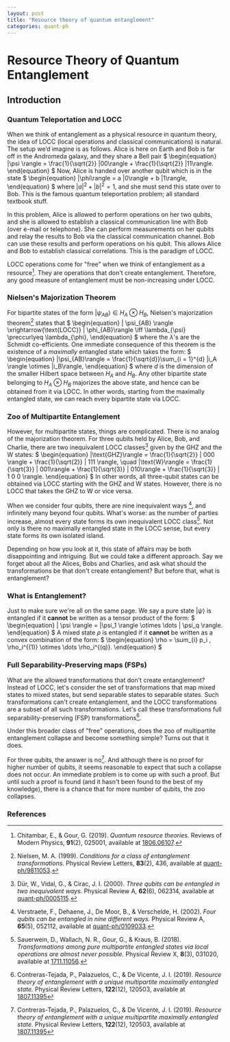 ```yaml
---
layout: post
title: "Resource theory of quantum entanglement" 
categories: quant-ph
---
```

# Resource Theory of Quantum Entanglement

## Introduction

### Quantum Teleportation and LOCC

When we think of entanglement as a physical resource in quantum theory, the idea of LOCC (local operations and classical communications) is natural. The setup we’d imagine is as follows. Alice is here on Earth and Bob is far off in the Andromeda galaxy, and they share a Bell pair
$
\begin{equation}
    |\psi \rangle = \frac{1}{\sqrt{2}} |00\rangle + \frac{1}{\sqrt{2}} |11\rangle. 
\end{equation}
$
Now, Alice is handed over another qubit which is in the state 
$
\begin{equation}
    |\phi\rangle = a |0\rangle + b |1\rangle,
\end{equation}
$
where $|a|^2 + |b|^2 = 1$, and she must send this state  over to Bob. This is the famous quantum teleportation problem; all standard textbook stuff. 

In this problem, Alice is allowed to perform operations on her two qubits, and she is allowed to establish a classical communication line with Bob (over e-mail or telephone). She can perform measurements on her qubits and relay the results to Bob via the classical communication channel. Bob can use these results and perform operations on his qubit. This allows Alice and Bob to establish classical correlations. This is the paradigm of LOCC.

LOCC operations come for "free" when we think of entanglement as a resource[^1]. They are operations that don't create entanglement. Therefore, any good measure of entanglement must be non-increasing under LOCC. 

### Nielsen's Majorization Theorem
For bipartite states of the form $| \psi_{AB}\rangle \in H_A \otimes H_B$, Nielsen's majorization theorem[^2] states that
$ 
\begin{equation}
    | \psi_{AB} \rangle \xrightarrow{\text{LOCC}} | \phi_{AB}\rangle \iff \lambda_{\psi} \preccurlyeq \lambda_{\phi},
 \end{equation}
 $
 where the $\lambda$'s are the Schmidt co-efficients. One immediate consequence of this theorem is the existence of a *maximally* entangled state which takes the form: 
 $
 \begin{equation}
|\psi_{AB}\rangle = \frac{1}{\sqrt{d}}\sum_{i = 1}^{d} |i_A \rangle \otimes |i_B\rangle,
 \end{equation}
 $
 where $d$ is the dimension of the smaller Hilbert space between $H_A$ and $H_B$. Any other bipartite state belonging to $H_A \otimes H_B$ majorizes the above state, and hence can be obtained from it via LOCC. In other words, starting from the maximally entangled state, we can reach every bipartite state via LOCC. 

 ### Zoo of Multipartite Entanglement
 
 However, for multipartite states, things are complicated. There is no analog of the majorization theorem. For three qubits held by Alice, Bob, and Charlie, there are two inequivalent LOCC classes[^3] given by the GHZ and the W states:
 $
\begin{equation}
    |\text{GHZ}\rangle = \frac{1}{\sqrt{2}} | 000 \rangle + \frac{1}{\sqrt{2}} | 111 \rangle, \quad |\text{W}\rangle = \frac{1}{\sqrt{3}} | 001\rangle + \frac{1}{\sqrt{3}} | 010\rangle + \frac{1}{\sqrt{3}} | 1 0 0 \rangle. 
\end{equation}
$
In other words, all three-qubit states can be obtained via LOCC starting with the GHZ and W states. However, there is no LOCC that takes the GHZ to W or vice versa. 

When we consider four qubits, there are nine inequivalent ways [^4], and infinitely many beyond four qubits. What's worse: as the number of parties increase, almost every state forms its own inequivalent LOCC class[^5]. Not only is there no maximally entangled state in the LOCC sense, but every state forms its own isolated island. 

Depending on how you look at it, this state of affairs may be both disappointing and intriguing. But we could take a different approach. Say we forget about all the Alices, Bobs and Charlies, and ask what should the transformations be that don't create entanglement? But before that, what is entanglement? 

### What is Entanglement? 
Just to make sure we're all on the same page. We say a pure state $| \psi \rangle$ is entangled if it **cannot** be written as a tensor product of the form: 
$
\begin{equation}
| \psi \rangle = |\psi_1 \rangle \otimes \dots | \psi_q \rangle. 
\end{equation}
$
A mixed state $\rho$ is entangled if it **cannot** be written as a convex combination of the form: 
$
\begin{equation}
\rho = \sum_{i} p_i \, \rho_i^{(1)} \otimes \dots \rho_i^{(q)}. 
\end{equation}
$

### Full Separability-Preserving maps (FSPs) 
What are the allowed transformations that don't create entanglement? Instead of LOCC, let's consider the set of transformations that map mixed states to mixed states, but send separable states to separable states. Such transformations can't create entanglement, and the LOCC transformations are a subset of all such transformations. Let's call these transformations full separability-preserving (FSP) transformations[^6]. 

Under this broader class of "free" operations, does the zoo of multipartite entanglement collapse and become something simple? Turns out that it does. 

For three qubits, the answer is no[^6]. And although there is no proof for higher number of qubits, it seems reasonable to expect that such a collapse does not occur. An immediate problem is to come up with such a proof. But until such a proof is found (and it hasn't been found to the best of my knowledge), there is a chance that for more number of qubits, the zoo collapses. 











### References
[^1]: Chitambar, E., & Gour, G. (2019). *Quantum resource theories.* Reviews of Modern Physics, **91**(2), 025001, available at [1806.06107](https://doi.org/10.48550/arXiv.1806.06107).

[^2]: Nielsen, M. A. (1999). *Conditions for a class of entanglement transformations.* Physical Review Letters, **83**(2), 436, available at [quant-ph/9811053](https://doi.org/10.48550/arXiv.quant-ph/9811053).

[^3]: Dür, W., Vidal, G., & Cirac, J. I. (2000). *Three qubits can be entangled in two inequivalent ways.* Physical Review A, **62**(6), 062314, available at [quant-ph/0005115](https://doi.org/10.48550/arXiv.quant-ph/0005115). 

[^4]: Verstraete, F., Dehaene, J., De Moor, B., & Verschelde, H. (2002). *Four qubits can be entangled in nine different ways.* Physical Review A, **65**(5), 052112, available at [quant-ph/0109033](https://doi.org/10.48550/arXiv.quant-ph/0109033).

[^5]: Sauerwein, D., Wallach, N. R., Gour, G., & Kraus, B. (2018). *Transformations among pure multipartite entangled states via local operations are almost never possible.* Physical Review X, **8**(3), 031020, available at [1711.11056](https://doi.org/10.48550/arXiv.1711.11056). 

[^6]: Contreras-Tejada, P., Palazuelos, C., & De Vicente, J. I. (2019). *Resource theory of entanglement with a unique multipartite maximally entangled state.* Physical Review Letters, **122**(12), 120503, available at [1807.11395](https://doi.org/10.48550/arXiv.1807.11395)